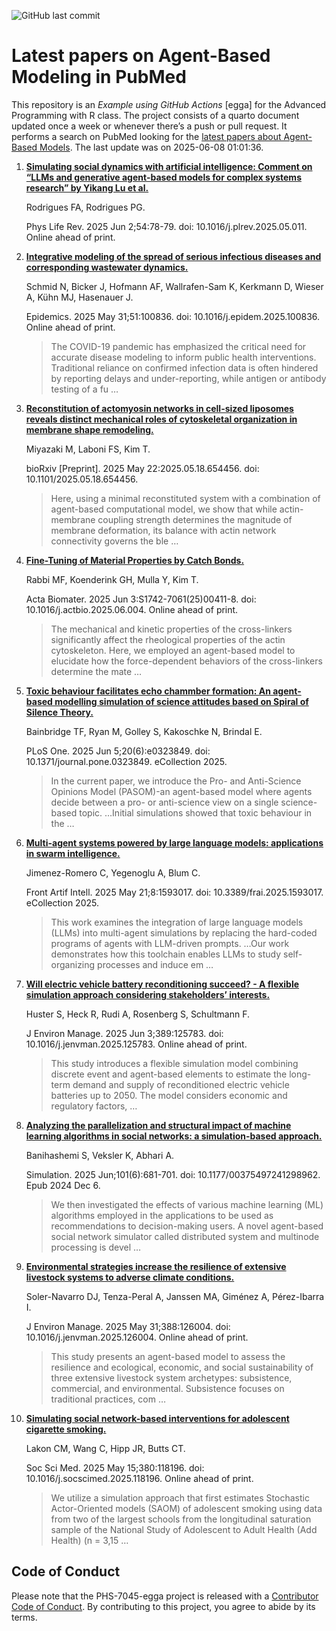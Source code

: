 ![GitHub last
commit](https://img.shields.io/github/last-commit/UofUEpiBio/PHS-7045-egga.png)

# Latest papers on Agent-Based Modeling in PubMed

This repository is an *Example using GitHub Actions* \[egga\] for the
Advanced Programming with R class. The project consists of a quarto
document updated once a week or whenever there’s a push or pull request.
It performs a search on PubMed looking for the <a
href="https://pubmed.ncbi.nlm.nih.gov/?term=agent-based+model&amp;sort=date"
target="_blank">latest papers about Agent-Based Models</a>. The last
update was on 2025-06-08 01:01:36.

<div class="cell">

</div>

1.  [**Simulating social dynamics with artificial intelligence: Comment
    on “LLMs and generative agent-based models for complex systems
    research” by Yikang Lu et
    al.**](https://pubmed.ncbi.nlm.nih.gov/40480184/)

    Rodrigues FA, Rodrigues PG.

    Phys Life Rev. 2025 Jun 2;54:78-79. doi:
    10.1016/j.plrev.2025.05.011. Online ahead of print.

2.  [**Integrative modeling of the spread of serious infectious diseases
    and corresponding wastewater
    dynamics.**](https://pubmed.ncbi.nlm.nih.gov/40479902/)

    Schmid N, Bicker J, Hofmann AF, Wallrafen-Sam K, Kerkmann D, Wieser
    A, Kühn MJ, Hasenauer J.

    Epidemics. 2025 May 31;51:100836. doi: 10.1016/j.epidem.2025.100836.
    Online ahead of print.

    > The COVID-19 pandemic has emphasized the critical need for
    > accurate disease modeling to inform public health interventions.
    > Traditional reliance on confirmed infection data is often hindered
    > by reporting delays and under-reporting, while antigen or antibody
    > testing of a fu …

3.  [**Reconstitution of actomyosin networks in cell-sized liposomes
    reveals distinct mechanical roles of cytoskeletal organization in
    membrane shape
    remodeling.**](https://pubmed.ncbi.nlm.nih.gov/40475593/)

    Miyazaki M, Laboni FS, Kim T.

    bioRxiv \[Preprint\]. 2025 May 22:2025.05.18.654456. doi:
    10.1101/2025.05.18.654456.

    > Here, using a minimal reconstituted system with a combination of
    > agent-based computational model, we show that while actin-membrane
    > coupling strength determines the magnitude of membrane
    > deformation, its balance with actin network connectivity governs
    > the ble …

4.  [**Fine-Tuning of Material Properties by Catch
    Bonds.**](https://pubmed.ncbi.nlm.nih.gov/40472916/)

    Rabbi MF, Koenderink GH, Mulla Y, Kim T.

    Acta Biomater. 2025 Jun 3:S1742-7061(25)00411-8. doi:
    10.1016/j.actbio.2025.06.004. Online ahead of print.

    > The mechanical and kinetic properties of the cross-linkers
    > significantly affect the rheological properties of the actin
    > cytoskeleton. Here, we employed an agent-based model to elucidate
    > how the force-dependent behaviors of the cross-linkers determine
    > the mate …

5.  [**Toxic behaviour facilitates echo chammber formation: An
    agent-based modelling simulation of science attitudes based on
    Spiral of Silence
    Theory.**](https://pubmed.ncbi.nlm.nih.gov/40471997/)

    Bainbridge TF, Ryan M, Golley S, Kakoschke N, Brindal E.

    PLoS One. 2025 Jun 5;20(6):e0323849. doi:
    10.1371/journal.pone.0323849. eCollection 2025.

    > In the current paper, we introduce the Pro- and Anti-Science
    > Opinions Model (PASOM)-an agent-based model where agents decide
    > between a pro- or anti-science view on a single science-based
    > topic. …Initial simulations showed that toxic behaviour in the …

6.  [**Multi-agent systems powered by large language models:
    applications in swarm
    intelligence.**](https://pubmed.ncbi.nlm.nih.gov/40469074/)

    Jimenez-Romero C, Yegenoglu A, Blum C.

    Front Artif Intell. 2025 May 21;8:1593017. doi:
    10.3389/frai.2025.1593017. eCollection 2025.

    > This work examines the integration of large language models (LLMs)
    > into multi-agent simulations by replacing the hard-coded programs
    > of agents with LLM-driven prompts. …Our work demonstrates how this
    > toolchain enables LLMs to study self-organizing processes and
    > induce em …

7.  [**Will electric vehicle battery reconditioning succeed? - A
    flexible simulation approach considering stakeholders’
    interests.**](https://pubmed.ncbi.nlm.nih.gov/40466308/)

    Huster S, Heck R, Rudi A, Rosenberg S, Schultmann F.

    J Environ Manage. 2025 Jun 3;389:125783. doi:
    10.1016/j.jenvman.2025.125783. Online ahead of print.

    > This study introduces a flexible simulation model combining
    > discrete event and agent-based elements to estimate the long-term
    > demand and supply of reconditioned electric vehicle batteries up
    > to 2050. The model considers economic and regulatory factors, …

8.  [**Analyzing the parallelization and structural impact of machine
    learning algorithms in social networks: a simulation-based
    approach.**](https://pubmed.ncbi.nlm.nih.gov/40458739/)

    Banihashemi S, Veksler K, Abhari A.

    Simulation. 2025 Jun;101(6):681-701. doi: 10.1177/00375497241298962.
    Epub 2024 Dec 6.

    > We then investigated the effects of various machine learning (ML)
    > algorithms employed in the applications to be used as
    > recommendations to decision-making users. A novel agent-based
    > social network simulator called distributed system and multinode
    > processing is devel …

9.  [**Environmental strategies increase the resilience of extensive
    livestock systems to adverse climate
    conditions.**](https://pubmed.ncbi.nlm.nih.gov/40450947/)

    Soler-Navarro DJ, Tenza-Peral A, Janssen MA, Giménez A, Pérez-Ibarra
    I.

    J Environ Manage. 2025 May 31;388:126004. doi:
    10.1016/j.jenvman.2025.126004. Online ahead of print.

    > This study presents an agent-based model to assess the resilience
    > and ecological, economic, and social sustainability of three
    > extensive livestock system archetypes: subsistence, commercial,
    > and environmental. Subsistence focuses on traditional practices,
    > com …

10. [**Simulating social network-based interventions for adolescent
    cigarette smoking.**](https://pubmed.ncbi.nlm.nih.gov/40449410/)

    Lakon CM, Wang C, Hipp JR, Butts CT.

    Soc Sci Med. 2025 May 15;380:118196. doi:
    10.1016/j.socscimed.2025.118196. Online ahead of print.

    > We utilize a simulation approach that first estimates Stochastic
    > Actor-Oriented models (SAOM) of adolescent smoking using data from
    > two of the largest schools from the longitudinal saturation sample
    > of the National Study of Adolescent to Adult Health (Add Health)
    > (n = 3,15 …

## Code of Conduct

Please note that the PHS-7045-egga project is released with a
[Contributor Code of
Conduct](https://contributor-covenant.org/version/2/1/CODE_OF_CONDUCT.html).
By contributing to this project, you agree to abide by its terms.
